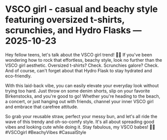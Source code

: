 # VSCO girl - casual and beachy style featuring oversized t-shirts, scrunchies, and Hydro Flasks — 2025-10-23

Hey fellow teens, let's talk about the VSCO girl trend! 🌻🌊 If you've been wondering how to rock that effortless, beachy style, look no further than the VSCO girl aesthetic. Oversized t-shirts? Check. Scrunchies galore? Check. And of course, can't forget about that Hydro Flask to stay hydrated and eco-friendly.

With this laid-back vibe, you can easily elevate your everyday look without trying too hard. Just throw on some denim shorts, slip on your favorite Birkenstocks, and you're good to go! Whether you're heading to the beach, a concert, or just hanging out with friends, channel your inner VSCO girl and embrace that carefree attitude.

So grab your reusable straw, perfect your messy bun, and let's all ride the wave of this trendy and oh-so-comfy style. It's all about spreading good vibes and looking cute while doing it. Stay fabulous, my VSCO babes! 💖🌴 #VSCOgirl #BeachyVibes #CasualStyle